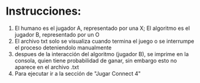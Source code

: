 # Instrucciones:
1. El humano es el jugador A, representado por una X; El algoritmo es el jugador B, representado por un O
2. El archivo txt solo se visualiza cuando termina el juego o se interrumpe el proceso deteniendolo manualmente
3. despues de la interacción del algoritmo (jugador B), se imprime en la consola, quien tiene probabilidad de ganar, sin embargo esto no aparece en el archivo .txt
4. Para ejecutar ir a la sección de "Jugar Connect 4"
